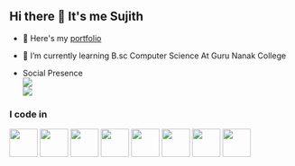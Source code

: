 
## Hi there 👋 It's me Sujith

- 🔭 Here's my [portfolio](file:///C:/Users/Bharath/Downloads/bootstrap-cv-resume-template/bootstrap-cv-resume-template/index.html)                                           
- 🌱 I’m currently learning B.sc Computer Science At Guru Nanak College

- Social Presence
<br /> [<img src="https://img.shields.io/badge/LinkedIn-0077B5?style=for-the-badge&logo=linkedin&logoColor=white" />]() <br/> [<img src="https://img.shields.io/badge/instagram-d62976?style=for-the-badge&logo=instagram&logoColor=white" />]()

### I code in
<img height="50" width="50" src="https://img.icons8.com/color/48/000000/python.png" /> <img height="50" width="50" src="https://img.icons8.com/color/48/000000/c-programming.png" /> <img height="50" width="50" src="https://img.icons8.com/color/48/000000/c-plus-plus-logo.png" /> <img height="50" width="50" src="https://img.icons8.com/color/48/000000/java-coffee-cup-logo.png" /> <img height="50" width="50" src="https://img.icons8.com/color/48/000000/html-5.png" /> <img height="50" width="50" src="https://img.icons8.com/color/48/000000/css3.png" /> 
<img height="50" width="50" src="https://img.icons8.com/color/48/000000/javascript.png"/> <img height="50" width="50" src="https://img.icons8.com/color/48/000000/react-native.png"/>


